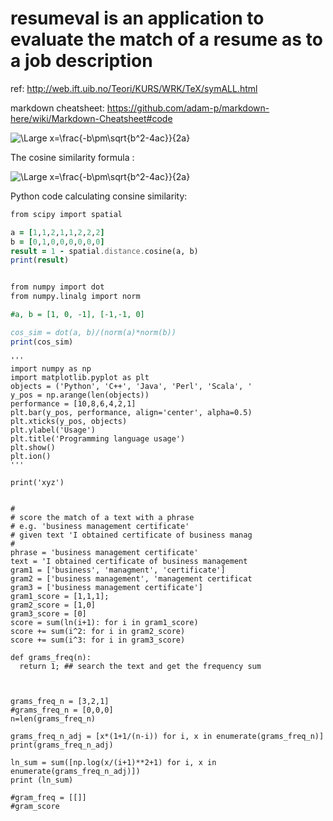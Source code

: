 # resumeval is an application to evaluate the match of a resume as to a job description



ref:
http://web.ift.uib.no/Teori/KURS/WRK/TeX/symALL.html

markdown cheatsheet:
https://github.com/adam-p/markdown-here/wiki/Markdown-Cheatsheet#code

<img src="https://latex.codecogs.com/svg.latex?\Large&space;x=\frac{-b\pm\sqrt{b^2-4ac}}{2a}" title="\Large x=\frac{-b\pm\sqrt{b^2-4ac}}{2a}" />



The cosine similarity formula :

<img src="https://latex.codecogs.com/svg.latex?\Large&space;cos(\theta)=\frac{\sum{A.B}}{\sqrt{\sum{A^2}}{\sqrt{\sum{B^2}}}}" title="\Large x=\frac{-b\pm\sqrt{b^2-4ac}}{2a}" />

Python code calculating consine similarity: 

``` for python
from scipy import spatial

a = [1,1,2,1,1,2,2,2]
b = [0,1,0,0,0,0,0,0]
result = 1 - spatial.distance.cosine(a, b)
print(result)


from numpy import dot
from numpy.linalg import norm

#a, b = [1, 0, -1], [-1,-1, 0]

cos_sim = dot(a, b)/(norm(a)*norm(b))
print(cos_sim)
```


```
'''
import numpy as np
import matplotlib.pyplot as plt
objects = ('Python', 'C++', 'Java', 'Perl', 'Scala', '
y_pos = np.arange(len(objects))
performance = [10,8,6,4,2,1]
plt.bar(y_pos, performance, align='center', alpha=0.5)
plt.xticks(y_pos, objects)
plt.ylabel('Usage')
plt.title('Programming language usage')
plt.show()
plt.ion()
'''

print('xyz')


#
# score the match of a text with a phrase  
# e.g. 'business management certificate'
# given text 'I obtained certificate of business manag
#
phrase = 'business management certificate'
text = 'I obtained certificate of business management 
gram1 = ['business', 'managment', 'certificate']
gram2 = ['business management', 'management certificat
gram3 = ['business management certificate']
gram1_score = [1,1,1];
gram2_score = [1,0]
gram3_score = [0]
score = sum(ln(i+1): for i in gram1_score)
score += sum(i^2: for i in gram2_score)
score += sum(i^3: for i in gram3_score)

```

```
def grams_freq(n):
  return 1; ## search the text and get the frequency sum



grams_freq_n = [3,2,1]
#grams_freq_n = [0,0,0]
n=len(grams_freq_n)

grams_freq_n_adj = [x*(1+1/(n-i)) for i, x in enumerate(grams_freq_n)] 
print(grams_freq_n_adj)

ln_sum = sum([np.log(x/(i+1)**2+1) for i, x in enumerate(grams_freq_n_adj)])
print (ln_sum)

#gram_freq = [[]]
#gram_score 
```
